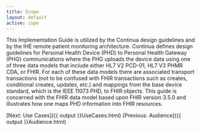 ```yaml
---
title: Scope
layout: default
active: cope
---
```


This Implementation Guide is utilized by the Continua design guidelines and by the IHE remote patient monitoring architecture. Continua defines design guidelines for Personal Health Device (PHD) to Personal Health Gateway (PHG) communications where the PHG uploads the device data using one of three data models that include either HL7 V2 PCD-01, HL7 V3 PHMR CDA, or FHIR. For each of these data models there are associated transport transactions (not to be confused with FHIR transactions such as creates, conditional creates, updates, etc.) and mappings from the base device standard, which is the IEEE 11073 PHD, to FHIR objects. This guide is concerned with the FHIR data model based upon FHIR version 3.5.0 and illustrates how one maps PHD information into FHIR resources.

[Next: Use Cases]({{ output }}UseCases.html)
[Previous: Audience]({{ output }}Audience.html)